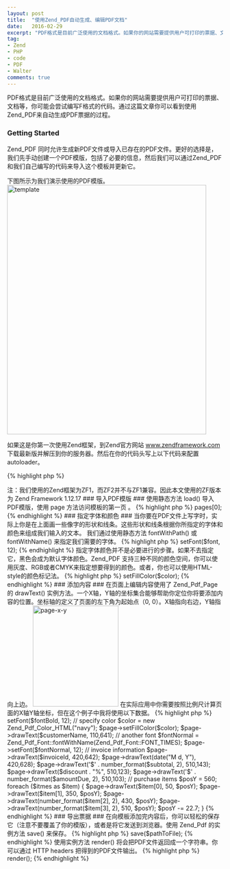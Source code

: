 ```yaml
---
layout: post
title:  "使用Zend_PDF自动生成、编辑PDF文档"
date:   2016-02-29
excerpt: "PDF格式是目前广泛使用的文档格式。如果你的网站需要提供用户可打印的票据、文档等，你可能会尝试编写F格式的代码。通过这篇文章你可以看到使用Zend_PDF来自动生成PDF票据的过程。"
tag:
- Zend
- PHP
- code
- PDF
- Walter
comments: true
---
```


PDF格式是目前广泛使用的文档格式。如果你的网站需要提供用户可打印的票据、文档等，你可能会尝试编写F格式的代码。通过这篇文章你可以看到使用Zend_PDF来自动生成PDF票据的过程。

### Getting Started ###

Zend_PDF 同时允许生成新PDF文件或导入已存在的PDF文件。更好的选择是，我们先手动创建一个PDF模版，包括了必要的信息，然后我们可以通过Zend_PDF和我们自己编写的代码来导入这个模板并更新它。

下图所示为我们演示使用的PDF模版。
<img src="http://198.199.116.214/wp-content/uploads/2016/02/template.png" alt="template" width="465" height="581" class="aligncenter size-full wp-image-422" />

如果这是你第一次使用Zend框架，到Zend官方网站 www.zendframework.com 下载最新版并解压到你的服务器。然后在你的代码头写上以下代码来配置 autoloader。

{% highlight php %}
<?php
define("ZF_PATH", realpath("/path/to/zf/library/"));
set_include_path(get_include_path() . PATH_SEPARATOR . ZF_PATH);
require_once "Zend/Loader/Autoloader.php";
$loader = Zend_Loader_Autoloader::getInstance();
{% endhighlight %}

记得把ZF_PATH定义成Zend框架的library路径。

> 注：我们使用的Zend框架为ZF1，而ZF2并不与ZF1兼容。因此本文使用的ZF版本为	Zend Framework 1.12.17

### 导入PDF模版 ###

使用静态方法 load() 导入PDF模版，使用 page 方法访问模板的第一页 。

{% highlight php %}
<?php
// load the invoice
$invoice = Zend_Pdf::load("/path/to/invoice-template.pdf");

// access the first page
$page = $invoice->pages[0];
{% endhighlight %}

### 指定字体和颜色 ###

当你要在PDF文件上写字时，实际上你是在上面画一些像字的形状和线条。这些形状和线条根据你所指定的字体和颜色来组成我们输入的文本。

我们通过使用静态方法 fontWithPath() 或 fontWithName() 来指定我们需要的字体。

{% highlight php %}
<?php
//loading a font by its name
$font = Zend_Pdf_Font::fontWithName(Zend_Pdf_Font::FONT_TIMES_BOLD);

//load font from file system
$font = Zend_Pdf_Font::fontWithPath("/path/to/myfont.ttf");
{% endhighlight %}

然后使用 setFont() 实例方法来指定字体和字号。

{% highlight php %}
<?php
$page->setFont($font, 12);
{% endhighlight %}

指定字体颜色并不是必要进行的步骤。如果不去指定它，黑色会成为默认字体颜色。Zend_PDF 支持三种不同的颜色空间，你可以使用灰度、RGB或者CMYK来指定想要得到的颜色。或者，你也可以使用HTML-style的颜色标记法。

{% highlight php %}
<?php
// Gray Scale colors range from 0.0 (black) to 1.0 (white)
$color = new Zend_Pdf_Color_GrayScale(0.7);

// RGB uses 3 float values from 0.0 to 1.0 for each color component
$color = new Zend_Pdf_Color_Rgb($r,$g,$b);

// CMYK uses 4 float values from 0.0 to 1.0 for each color component
$color = new Zend_Pdf_Color_Cmyk($c,$m,$y,$k);

// HTML uses any valid color name or hex notation
$color = new Zend_Pdf_Color_HTML("blue");
$color = new Zend_Pdf_Color_HTML("#FF52ED");
{% endhighlight %}

然后使用 setFillColor() 方法指定颜色。

{% highlight php %}
<?php
$page->setFillColor($color);
{% endhighlight %}

### 添加内容 ###

在页面上编辑内容使用了 Zend_Pdf_Page 的 drawText() 实例方法。一个X轴，Y轴的坐标集合能够帮助你定位你将要添加内容的位置。坐标轴的定义了页面的左下角为起始点（0, 0）。X轴指向右边，Y轴指向上边。

<img src="http://198.199.116.214/wp-content/uploads/2016/02/page-x-y.png" alt="page-x-y" width="200" height="235" class="aligncenter size-full wp-image-432" />

在实际应用中你需要按照比例尺计算页面的X轴Y轴坐标，但在这个例子中我将使用以下数据。

{% highlight php %}
<?php
$customerName = "Angelina Jolie";
$invoiceId = "DF-00025786423";

// items in the array are product description,
// quantity purchased, unit price, and total price
$items = array(array("Golden Globe Polish", 1, 25.50, 25.50),
               array("Trophy Shelf", 2, 180.00, 360.00),
               array("DIY Tattoo Kit", 1, 149.99, 149.99));

$subtotal = 535.49;
$discount = 10;
$amountDue = 481.94;

// specify font
$fontBold = Zend_Pdf_Font::fontWithName(Zend_Pdf_Font::FONT_TIMES_BOLD);
$page->setFont($fontBold, 12);

// specify color
$color = new Zend_Pdf_Color_HTML("navy");
$page->setFillColor($color);

$page->drawText($customerName, 110,641);
// another font
$fontNormal = Zend_Pdf_Font::fontWithName(Zend_Pdf_Font::FONT_TIMES);
$page->setFont($fontNormal, 12);

// invoice information
$page->drawText($invoiceId, 420,642);
$page->drawText(date("M d, Y"), 420,628);
$page->drawText('$' . number_format($subtotal, 2), 510,143);
$page->drawText($discount . "%", 510,123);
$page->drawText('$' . number_format($amountDue, 2), 510,103);

// purchase items
$posY = 560;
foreach ($itmes as $item) {
    $page->drawText($item[0], 50, $posY);
    $page->drawText($item[1], 350, $posY);
    $page->drawText(number_format($item[2], 2), 430, $posY);
    $page->drawText(number_format($item[3], 2), 510, $posY);
    $posY -= 22.7;
}
{% endhighlight %}

### 导出票据 ###

在向模板添加完内容后，你可以轻松的保存它（注意不要覆盖了你的模版），或者是将它发送到浏览器。使用 Zend_Pdf 的实例方法 save() 来保存。

{% highlight php %}
<?php
$invoice->save($pathToFile);
{% endhighlight %}

使用实例方法 render() 将会把PDF文件返回成一个字符串。你可以通过 HTTP headers 把得到的PDF文件输出。

{% highlight php %}
<?php
// instruct browser to download the PDF
header("Content-Type: application/x-pdf");
header("Content-Disposition: attachment; filename=invoice-". date("Y-m-d-H-i") . ".pdf");
header("Cache-Control: no-cache, must-revalidate");

// output the PDF
echo $invoice->render();
{% endhighlight %}
